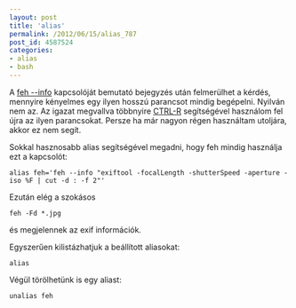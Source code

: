 ```yaml
---
layout: post
title: 'alias'
permalink: /2012/06/15/alias_787
post_id: 4587524
categories: 
- alias
- bash
---
```


A 
[feh --info](http://commandline.blog.hu/2012/06/11/feh_--info) kapcsolóját bemutató bejegyzés után felmerülhet a kérdés, mennyire kényelmes egy ilyen hosszú parancsot mindig begépelni. Nyilván nem az. Az igazat megvallva többnyire 
[CTRL-R](http://commandline.blog.hu/2010/01/28/bash_ctrl_r) segítségével használom fel újra az ilyen parancsokat. Persze ha már nagyon régen használtam utoljára, akkor ez nem segít.

Sokkal hasznosabb alias segítségével megadni, hogy feh mindig használja ezt a kapcsolót:

```
alias feh='feh --info "exiftool -focalLength -shutterSpeed -aperture -iso %F | cut -d : -f 2"'
```

Ezután elég a szokásos

```
feh -Fd *.jpg
```

és megjelennek az exif információk.

Egyszerűen kilistázhatjuk a beállított aliasokat:

```
alias
```

Végül törölhetünk is egy aliast:

```
unalias feh
```